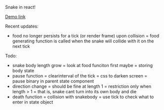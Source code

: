 Snake in react!

[Demo link](https://achacttn.github.io/snakesss)

Recent updates:
- food no longer persists for a tick (or render frame) upon collision
    = food generating function is called when the snake will collide with it on the next tick

Todo:
- snake body length grow
    = look at food funciton first maybe
    = storing body state
- pause function
    = clearinterval of the tick
    = css to darken screen
    = pause binary in parent state component
- direction change
    = should be fine at length 1
    = restriction only when length > 1
    = that is, snake cant turn into its own body and die
- death function
    = collision with snakebody
    = use tick to check what to enter in state object